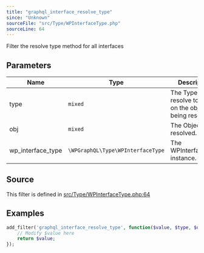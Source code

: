 ```yaml
---
title: "graphql_interface_resolve_type"
since: "Unknown"
sourceFile: "src/Type/WPInterfaceType.php"
sourceLine: 64
---
```



Filter the resolve type method for all interfaces

## Parameters

| Name | Type | Description |
|------|------|-------------|
| type | `mixed` | The Type to resolve to, based on the object being resolved. |
| obj | `mixed` | The Object being resolved. |
| wp_interface_type | `\WPGraphQL\Type\WPInterfaceType` | The WPInterfaceType instance. |




## Source

This filter is defined in [src/Type/WPInterfaceType.php:64](https://github.com/wp-graphql/wp-graphql/blob/develop/src/Type/WPInterfaceType.php#L64)


## Examples

```php
add_filter('graphql_interface_resolve_type', function($value, $type, $obj, $wp_interface_type) {
    // Modify $value here
    return $value;
});
```